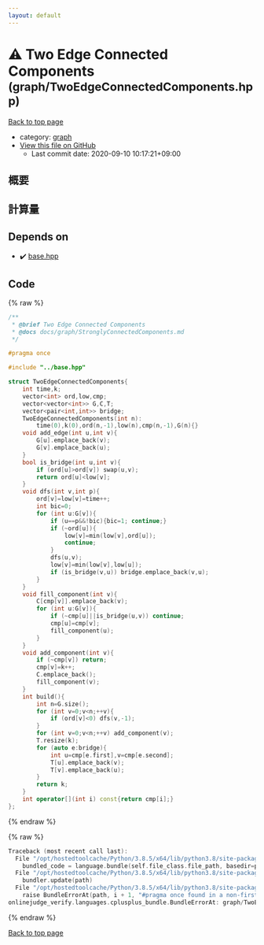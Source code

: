 ```yaml
---
layout: default
---
```


<!-- mathjax config similar to math.stackexchange -->
<script type="text/javascript" async
  src="https://cdnjs.cloudflare.com/ajax/libs/mathjax/2.7.5/MathJax.js?config=TeX-MML-AM_CHTML">
</script>
<script type="text/x-mathjax-config">
  MathJax.Hub.Config({
    TeX: { equationNumbers: { autoNumber: "AMS" }},
    tex2jax: {
      inlineMath: [ ['$','$'] ],
      processEscapes: true
    },
    "HTML-CSS": { matchFontHeight: false },
    displayAlign: "left",
    displayIndent: "2em"
  });
</script>

<script type="text/javascript" src="https://cdnjs.cloudflare.com/ajax/libs/jquery/3.4.1/jquery.min.js"></script>
<script src="https://cdn.jsdelivr.net/npm/jquery-balloon-js@1.1.2/jquery.balloon.min.js" integrity="sha256-ZEYs9VrgAeNuPvs15E39OsyOJaIkXEEt10fzxJ20+2I=" crossorigin="anonymous"></script>
<script type="text/javascript" src="../../assets/js/copy-button.js"></script>
<link rel="stylesheet" href="../../assets/css/copy-button.css" />


# :warning: Two Edge Connected Components <small>(graph/TwoEdgeConnectedComponents.hpp)</small>

<a href="../../index.html">Back to top page</a>

* category: <a href="../../index.html#f8b0b924ebd7046dbfa85a856e4682c8">graph</a>
* <a href="{{ site.github.repository_url }}/blob/master/graph/TwoEdgeConnectedComponents.hpp">View this file on GitHub</a>
    - Last commit date: 2020-09-10 10:17:21+09:00




## 概要

## 計算量

## Depends on

* :heavy_check_mark: <a href="../base.hpp.html">base.hpp</a>


## Code

<a id="unbundled"></a>
{% raw %}
```cpp
/**
 * @brief Two Edge Connected Components
 * @docs docs/graph/StronglyConnectedComponents.md
 */

#pragma once

#include "../base.hpp"

struct TwoEdgeConnectedComponents{
    int time,k;
    vector<int> ord,low,cmp;
    vector<vector<int>> G,C,T;
    vector<pair<int,int>> bridge;
    TwoEdgeConnectedComponents(int n):
        time(0),k(0),ord(n,-1),low(n),cmp(n,-1),G(n){}
    void add_edge(int u,int v){
        G[u].emplace_back(v);
        G[v].emplace_back(u);
    }
    bool is_bridge(int u,int v){
        if (ord[u]>ord[v]) swap(u,v);
        return ord[u]<low[v];
    }
    void dfs(int v,int p){
        ord[v]=low[v]=time++;
        int bic=0;
        for (int u:G[v]){
            if (u==p&&!bic){bic=1; continue;}
            if (~ord[u]){
                low[v]=min(low[v],ord[u]);
                continue;
            }
            dfs(u,v);
            low[v]=min(low[v],low[u]);
            if (is_bridge(v,u)) bridge.emplace_back(v,u);
        }
    }
    void fill_component(int v){
        C[cmp[v]].emplace_back(v);
        for (int u:G[v]){
            if (~cmp[u]||is_bridge(u,v)) continue;
            cmp[u]=cmp[v];
            fill_component(u);
        }
    }
    void add_component(int v){
        if (~cmp[v]) return;
        cmp[v]=k++;
        C.emplace_back();
        fill_component(v);
    }
    int build(){
        int n=G.size();
        for (int v=0;v<n;++v){
            if (ord[v]<0) dfs(v,-1);
        }
        for (int v=0;v<n;++v) add_component(v);
        T.resize(k);
        for (auto e:bridge){
            int u=cmp[e.first],v=cmp[e.second];
            T[u].emplace_back(v);
            T[v].emplace_back(u);
        }
        return k;
    }
    int operator[](int i) const{return cmp[i];}
};
```
{% endraw %}

<a id="bundled"></a>
{% raw %}
```cpp
Traceback (most recent call last):
  File "/opt/hostedtoolcache/Python/3.8.5/x64/lib/python3.8/site-packages/onlinejudge_verify/docs.py", line 349, in write_contents
    bundled_code = language.bundle(self.file_class.file_path, basedir=pathlib.Path.cwd())
  File "/opt/hostedtoolcache/Python/3.8.5/x64/lib/python3.8/site-packages/onlinejudge_verify/languages/cplusplus.py", line 185, in bundle
    bundler.update(path)
  File "/opt/hostedtoolcache/Python/3.8.5/x64/lib/python3.8/site-packages/onlinejudge_verify/languages/cplusplus_bundle.py", line 310, in update
    raise BundleErrorAt(path, i + 1, "#pragma once found in a non-first line")
onlinejudge_verify.languages.cplusplus_bundle.BundleErrorAt: graph/TwoEdgeConnectedComponents.hpp: line 6: #pragma once found in a non-first line

```
{% endraw %}

<a href="../../index.html">Back to top page</a>

